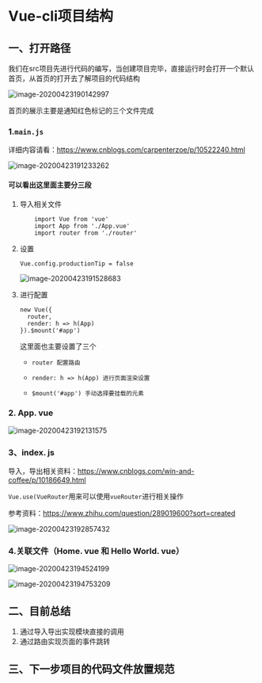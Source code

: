 # Vue-cli项目结构

## 一、打开路径

我们在src项目先进行代码的编写，当创建项目完毕，直接运行时会打开一个默认首页，从首页的打开去了解项目的代码结构

![image-20200423190142997](H:\3.我的笔记\~MarkDown\知识点随笔\vue\vue-cli项目结构.assets\image-20200423190142997.png)

首页的展示主要是通知红色标记的三个文件完成

### 1.`main.js`

详细内容请看：https://www.cnblogs.com/carpenterzoe/p/10522240.html

![image-20200423191233262](H:\3.我的笔记\~MarkDown\知识点随笔\vue\vue-cli项目结构.assets\image-20200423191233262.png)

#### 可以看出这里面主要分三段

1. 导入相关文件

   ~~~
       import Vue from 'vue'
       import App from './App.vue'
       import router from './router'
   ~~~

2. 设置

   ~~~
   Vue.config.productionTip = false
   ~~~

   ![image-20200423191528683](H:\3.我的笔记\~MarkDown\知识点随笔\vue\vue-cli项目结构.assets\image-20200423191528683.png)

3. 进行配置

   ~~~
   new Vue({
     router,
     render: h => h(App)
   }).$mount('#app')
   ~~~

   这里面也主要设置了三个

   - ~~~
     router 配置路由
     ~~~

   - ~~~
     render: h => h(App) 进行页面渲染设置
     ~~~

   - ~~~
     $mount('#app') 手动选择要挂载的元素
     ~~~

### 2. App. vue

![image-20200423192131575](H:\3.我的笔记\~MarkDown\知识点随笔\vue\vue-cli项目结构.assets\image-20200423192131575.png)

### 3、index. js

导入，导出相关资料：https://www.cnblogs.com/win-and-coffee/p/10186649.html

`Vue.use(VueRouter`用来可以使用`vueRouter`进行相关操作

参考资料：https://www.zhihu.com/question/289019600?sort=created

![image-20200423192857432](H:\3.我的笔记\~MarkDown\知识点随笔\vue\vue-cli项目结构.assets\image-20200423192857432.png)

### 4.关联文件（Home. vue 和 Hello World. vue）

![image-20200423194524199](H:\3.我的笔记\~MarkDown\知识点随笔\vue\vue-cli项目结构.assets\image-20200423194524199.png)

![image-20200423194753209](H:\3.我的笔记\~MarkDown\知识点随笔\vue\vue-cli项目结构.assets\image-20200423194753209.png)

## 二、目前总结

1. 通过导入导出实现模块直接的调用
2. 通过路由实现页面的事件跳转

## 三、下一步项目的代码文件放置规范

